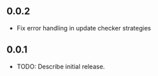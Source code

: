 ## 0.0.2

* Fix error handling in update checker strategies

## 0.0.1

* TODO: Describe initial release.
